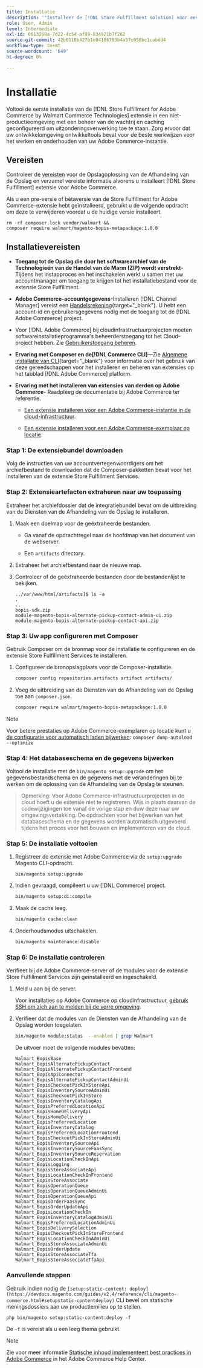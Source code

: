 ```yaml
---
title: Installatie
description: '"Installeer de [!DNL Store Fulfillment solution] voor een Adobe Commerce storefront met Composer for PHP."'
role: User, Admin
level: Intermediate
exl-id: 6613268a-7d22-4c54-af89-834921b7f262
source-git-commit: 42b0118b427b1e04186793b4a57c058bc1cabdd4
workflow-type: tm+mt
source-wordcount: '649'
ht-degree: 0%

---
```



# Installatie

Voltooi de eerste installatie van de [!DNL Store Fulfillment for Adobe Commerce by Walmart Commerce Technologies] extensie in een niet-productieomgeving met een beheer van de wachtrij en caching geconfigureerd om uitzonderingsverwerking toe te staan. Zorg ervoor dat uw ontwikkelomgeving ontwikkeltools bevat voor de beste werkwijzen voor het werken en onderhouden van uw Adobe Commerce-instantie.

## Vereisten

Controleer de [vereisten](solution-requirements.md) voor de Opslagoplossing van de Afhandeling van de Opslag en verzamel vereiste informatie alvorens u installeert [!DNL Store Fulfillment] extensie voor Adobe Commerce.

Als u een pre-versie of bètaversie van de Store Fulfillment for Adobe Commerce-extensie hebt geïnstalleerd, gebruikt u de volgende opdracht om deze te verwijderen voordat u de huidige versie installeert.

```terminal
rm -rf composer.lock vendor/walmart &&
composer require walmart/magento-bopis-metapackage:1.0.0
```

## Installatievereisten

- **Toegang tot de Opslag die door het softwarearchief van de Technologieën van de Handel van de Marm (ZIP) wordt verstrekt**-Tijdens het instapproces en het inschakelen werkt u samen met uw accountmanager om toegang te krijgen tot het installatiebestand voor de extensie Store Fulfillment.

- **Adobe Commerce-accountgegevens**-Installeren [!DNL Channel Manager] vereist een [Handelsrekening](https://docs.magento.com/user-guide/magento/magento-account.html){target=&quot;_blank&quot;}. U hebt een account-id en gebruikersgegevens nodig met de toegang tot de [!DNL Adobe Commerce] project.

- Voor [!DNL Adobe Commerce] bij cloudinfrastructuurprojecten moeten softwareinstallatieprogramma&#39;s beheerderstoegang tot het Cloud-project hebben. Zie [Gebruikerstoegang beheren](https://devdocs.magento.com/cloud/project/user-admin.html).

- **Ervaring met Composer en de[!DNL Commerce CLI]**—Zie [Algemene installatie van CLI](https://devdocs.magento.com/extensions/install/){target=&quot;_blank&quot;} voor informatie over het gebruik van deze gereedschappen voor het installeren en beheren van extensies op het tabblad [!DNL Adobe Commerce] platform.

- **Ervaring met het installeren van extensies van derden op Adobe Commerce**- Raadpleeg de documentatie bij Adobe Commerce ter referentie.

   - [Een extensie installeren voor een Adobe Commerce-instantie in de cloud-infrastructuur](https://devdocs.magento.com/cloud/howtos/install-components.html#install-an-extension).

   - [Een extensie installeren voor een Adobe Commerce-exemplaar op locatie](https://devdocs.magento.com/extensions/install/).

### Stap 1: De extensiebundel downloaden

Volg de instructies van uw accountvertegenwoordigers om het archiefbestand te downloaden dat de Composer-pakketten bevat voor het installeren van de extensie Store Fulfillment Services.

### Stap 2: Extensieartefacten extraheren naar uw toepassing

Extraheer het archiefdossier dat de integratiebundel bevat om de uitbreiding van de Diensten van de Afhandeling van de Opslag te installeren.

1. Maak een doelmap voor de geëxtraheerde bestanden.

   - Ga vanaf de opdrachtregel naar de hoofdmap van het document van de webserver.

   - Een `artifacts` directory.

1. Extraheer het archiefbestand naar de nieuwe map.

1. Controleer of de geëxtraheerde bestanden door de bestandenlijst te bekijken.

   ```
   ../var/www/html/artifacts]$ ls -a
   .
   ..
   bopis-sdk.zip
   module-magento-bopis-alternate-pickup-contact-admin-ui.zip
   module-magento-bopis-alternate-pickup-contact-api.zip
   ```

### Stap 3: Uw app configureren met Composer

Gebruik Composer om de bronmap voor de installatie te configureren en de extensie Store Fulfillment Services te installeren.

1. Configureer de bronopslagplaats voor de Composer-installatie.

   ```bash
   composer config repositories.artifacts artifact artifacts/
   ```

1. Voeg de uitbreiding van de Diensten van de Afhandeling van de Opslag toe aan `composer.json`.

   ```bash
   composer require walmart/magento-bopis-metapackage:1.0.0
   ```

>[!NOTE]
>
>Voor betere prestaties op Adobe Commerce-exemplaren op locatie kunt u [de configuratie voor automatisch laden bijwerken](https://experienceleague.adobe.com/docs/commerce-operations/performance-best-practices/deployment-flow.html#update-the-autoloader): `composer dump-autoload --optimize`

### Stap 4: Het databaseschema en de gegevens bijwerken

Voltooi de installatie met de `bin/magento setup:upgrade` om het gegevensbestandschema en de gegevens met de veranderingen bij te werken om de oplossing van de Afhandeling van de Opslag te steunen.

>Opmerking:
>Voor Adobe Commerce-infrastructuurprojecten in de cloud hoeft u de extensie niet te registreren. Wijs in plaats daarvan de codewijzigingen toe vanaf de vorige stap en duw deze naar uw omgevingsvertakking. De opdrachten voor het bijwerken van het databaseschema en de gegevens worden automatisch uitgevoerd tijdens het proces voor het bouwen en implementeren van de cloud.

### Stap 5: De installatie voltooien

1. Registreer de extensie met Adobe Commerce via de `setup:upgrade` Magento CLI-opdracht.

   ```terminal
   bin/magento setup:upgrade
   ```

1. Indien gevraagd, compileert u uw [!DNL Commerce] project.

   ```bash
   bin/magento setup:di:compile
   ```

1. Maak de cache leeg.

   ```bash
   bin/magento cache:clean
   ```

1. Onderhoudsmodus uitschakelen.

   ```bash
   bin/magento maintenance:disable
   ```

### Stap 6: De installatie controleren

Verifieer bij de Adobe Commerce-server of de modules voor de extensie Store Fulfillment Services zijn geïnstalleerd en ingeschakeld.

1. Meld u aan bij de server.

   Voor installaties op Adobe Commerce op cloudinfrastructuur, [gebruik SSH om zich aan te melden bij de verre omgeving](https://devdocs.magento.com/cloud/env/environments-ssh.html#ssh).

1. Verifieer dat de modules van de Diensten van de Afhandeling van de Opslag worden toegelaten.

   ```bash
   bin/magento module:status  --enabled | grep Walmart
   ```

   De uitvoer moet de volgende modules bevatten:

   ```
   Walmart_BopisBase
   Walmart_BopisAlternatePickupContact
   Walmart_BopisAlternatePickupContactFrontend
   Walmart_BopisApiConnector
   Walmart_BopisAlternatePickupContactAdminUi
   Walmart_BopisCheckoutPickInStoreApi
   Walmart_BopisInventorySourceAdminUi
   Walmart_BopisCheckoutPickInStore
   Walmart_BopisInventoryCatalogApi
   Walmart_BopisPreferredLocationApi
   Walmart_BopisHomeDeliveryApi
   Walmart_BopisHomeDelivery
   Walmart_BopisPreferredLocation
   Walmart_BopisInventoryCatalog
   Walmart_BopisPreferredLocationFrontend
   Walmart_BopisCheckoutPickInStoreAdminUi
   Walmart_BopisInventorySourceApi
   Walmart_BopisInventorySourceFaasSync
   Walmart_BopisInventorySourceReservation
   Walmart_BopisLocationCheckInApi
   Walmart_BopisLogging
   Walmart_BopisStoreAssociateApi
   Walmart_BopisLocationCheckInFrontend
   Walmart_BopisStoreAssociate
   Walmart_BopisOperationQueue
   Walmart_BopisOperationQueueAdminUi
   Walmart_BopisOperationQueueApi
   Walmart_BopisOrderFaasSync
   Walmart_BopisOrderUpdateApi
   Walmart_BopisLocationCheckIn
   Walmart_BopisInventoryCatalogAdminUi
   Walmart_BopisPreferredLocationAdminUi
   Walmart_BopisDeliverySelection
   Walmart_BopisCheckoutPickInStoreFrontend
   Walmart_BopisLocationCheckInAdminUi
   Walmart_BopisStoreAssociateAdminUi
   Walmart_BopisOrderUpdate
   Walmart_BopisStoreAssociateTfa
   Walmart_BopisStoreAssociateTfaApi
   ```

### Aanvullende stappen

Gebruik indien nodig de `[setup:static-content: deploy](https://devdocs.magento.com/guides/v2.4/reference/cli/magento-commerce.html#setupstatic-contentdeploy)` CLI bevel om statische meningsdossiers aan uw productiemilieu op te stellen.

```terminal
php bin/magento setup:static-content:deploy -f
```

De `-f` is vereist als u een leeg thema gebruikt.

>[!NOTE]
>
>Zie voor meer informatie [Statische inhoud implementeert best practices in Adobe Commerce](https://support.magento.com/hc/en-us/articles/360031624091) in het Adobe Commerce Help Center.
